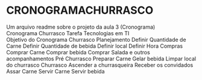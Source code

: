 # CRONOGRAMACHURRASCO
  Um arquivo readme sobre o projeto da aula 3 (Cronograma)
<br>
Cronograma Churrasco
Tarefa Tecnologias em TI
<br/>
Objetivo do Cronograma
Churrasco
Planejamento
Definir Quantidade de Carne
Definir Quantidade de bebida
Definir local
Definir Hora 
Compras
Comprar Carne
Comprar bebida
Comprar Salada e outros acompanhamentos 
Pré Churrasco
Preparar Carne
Gelar bebida
Limpar local do churrasco 
Churrasco
Ascender a churrasqueira 
Receber os convidados 
Assar Carne
Servir Carne
Servir bebida
